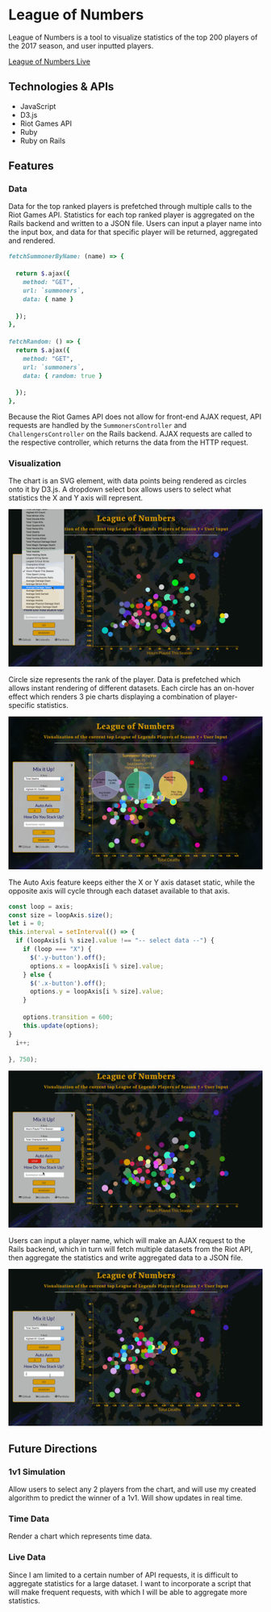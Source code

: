 # League of Numbers

League of Numbers is a tool to visualize statistics of the top 200 players of the 2017 season, and user inputted players.

[League of Numbers Live](https://www.leagueofnumbers.us/)


## Technologies & APIs
* JavaScript
* D3.js
* Riot Games API
* Ruby
* Ruby on Rails


## Features

### Data

Data for the top ranked players is prefetched through multiple calls to the Riot Games API. Statistics for each top ranked player is aggregated on the Rails backend and written to a JSON file. Users can input a player name into the input box, and data for that specific player will be returned, aggregated and rendered.

```ruby
fetchSummonerByName: (name) => {

  return $.ajax({
    method: "GET",
    url: `summoners`,
    data: { name }

  });
},

fetchRandom: () => {
  return $.ajax({
    method: "GET",
    url: `summoners`,
    data: { random: true }

  });
},

```

Because the Riot Games API does not allow for front-end AJAX request, API requests are handled by the `SummonersController` and `ChallengersController` on the Rails backend. AJAX requests are called to the respective controller, which returns the data from the HTTP request.



### Visualization

The chart is an SVG element, with data points being rendered as circles onto it by D3.js. A dropdown select box allows users to select what statistics the X and Y axis will represent.

![select]

Circle size represents the rank of the player. Data is prefetched which allows instant rendering of different datasets. Each circle has an on-hover effect which renders 3 pie charts displaying a combination of player-specific statistics.

![pie]

The Auto Axis feature keeps either the X or Y axis dataset static, while the opposite axis will cycle through each dataset available to that axis.

```javascript
const loop = axis;
const size = loopAxis.size();
let i = 0;
this.interval = setInterval(() => {
  if (loopAxis[i % size].value !== "-- select data --") {
    if (loop === "X") {
      $('.y-button').off();
      options.x = loopAxis[i % size].value;
    } else {
      $('.x-button').off();
      options.y = loopAxis[i % size].value;
    }

    options.transition = 600;
    this.update(options);
}
  i++;

}, 750);

```

![autoaxis]

Users can input a player name, which will make an AJAX request to the Rails backend, which in turn will fetch multiple datasets from the Riot API, then aggregate the statistics and write aggregated data to a JSON file.

![userinput]

## Future Directions

### 1v1 Simulation

Allow users to select any 2 players from the chart, and will use my created algorithm to predict the winner of a 1v1. Will show updates in real time.

### Time Data

Render a chart which represents time data.

### Live Data

Since I am limited to a certain number of API requests, it is difficult to aggregate statistics for a large dataset. I want to incorporate a script that will make frequent requests, with which I will be able to aggregate more statistics.

[select]: ./docs/screens/dropdown-demo.gif
[pie]: ./docs/screens/hoverpie.png
[autoaxis]: ./docs/screens/autoaxis-demo.gif
[userinput]: ./docs/screens/playerinput-demo.gif
